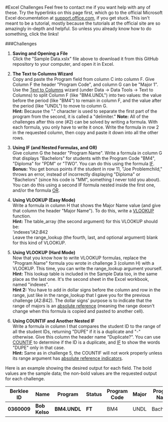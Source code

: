 #Excel Challenges
Feel free to contact me if you want help with any of these. Try the hyperlinks on this page first, which go to the official Microsoft Excel documentation at [support.office.com](https://support.office.com/en-us/excel), if you get stuck. This isn't meant to be a tutorial, mostly because the tutorials at the official site are so amazingly in-depth and helpful. So unless you already know how to do something, click the links!

###Challenges

1. **Saving and Opening a File**  
Click the "Sample Data.xslx" file above to download it from this GitHub repository to your computer, and open it in Excel.

2. **The Text to Columns Wizard**  
Copy and paste the Program field from column C into column F. Give Column F the header "Program Code", and column G can be "Major 1".   
Use the [Text to Columns](https://support.office.com/en-us/article/Split-names-by-using-the-Convert-Text-to-Columns-Wizard-2cd989db-2b1f-4d89-b17b-534250ff9905) wizard (under Data -> Data Tools -> Text to Columns) to split Column F (like "BM4.UNDL") into two values: the value before the period (like "BM4") to remain in column F, and the value after the period (like "UNDL") to move to column G.  
**Hint:** Because the "." character is used to separate the first part of the program from the second, it is called a "delimiter."
**Note:** All of the challenges after this one (#2) can be solved by writing a formula. With each formula, you only have to write it once. Write the formula in row 2 in the requested column, then copy and paste it down into all the other rows.

3. **Using IF (and Nested Formulas, and OR)**  
Give column G the header "Program Name". Write a formula in column G that displays "Bachelors" for students with the Program Code "BM4", "Diploma" for "PDM" or "TWO". You can do this using the formula [IF](https://support.office.com/en-us/article/IF-function-69AED7C9-4E8A-4755-A9BC-AA8BBFF73BE2).  
**Bonus:** You get bonus points if the student in row 11, "Joe Problemchild," throws an error, instead of incorrectly displaying "Diploma" or "Bachelors" (since his code is "MM", something I never told you about). You can do this using a second IF formula nested inside the first one, and/or the formula [OR](https://support.office.com/en-us/article/OR-function-7d17ad14-8700-4281-b308-00b131e22af0).

4. **Using VLOOKUP (Easy Mode)**  
Write a formula in column H that shows the Major Name value (and give that column the header "Major Name"). To do this, write a [VLOOKUP](https://support.office.com/en-us/article/VLOOKUP-function-0bbc8083-26fe-4963-8ab8-93a18ad188a1) function.  
**Hint:** The table_array (the second argument) for this VLOOKUP should be:  
    'indexes'!$A$2:$B$42  
Leave the range_lookup (the fourth, last, and optional argument) blank for this kind of VLOOKUP.

5. **Using VLOOKUP (Hard Mode)**  
Now that you know how to write VLOOKUP formulas, replace the "Program Name" formula you wrote in challenge 3 (column H) with a VLOOKUP. This time, you can write the range_lookup argument yourself.  
**Hint:** This lookup table is included in the Sample Data too, in the same place as the last one. It's the second sheet in the Excel workbook, named "indexes".  
**Hint 2:** You have to add in dollar signs before the column and row in the range, just like in the range_lookup that I gave you for the previous challenge ($A$2:$B$42). The dollar signs' purpose is to indicate that the range of majors is an [absolute reference](https://blogs.office.com/2011/08/17/making-sense-of-dollar-signs-in-excel/) (meaning the range doesn't change when this formula is copied and pasted to another cell).

6. **Using COUNTIF and Another Nested IF**  
Write a formula in column I that compares the student ID to the range of all the student IDs, returning "DUPE" if it is a duplicate and "-" otherwise. Give this column the header name "Duplicate?". You can use [COUNTIF](https://support.office.com/en-us/article/COUNTIF-function-e0de10c6-f885-4e71-abb4-1f464816df34) to determine if the ID is a duplicate, and [IF](https://support.office.com/en-us/article/IF-function-69AED7C9-4E8A-4755-A9BC-AA8BBFF73BE2) to show the words "DUPE" only in that case.  
**Hint:** Same as in challenge 5, the COUNTIF will not work properly unless its range argument has [absolute reference indicators](https://blogs.office.com/2011/08/17/making-sense-of-dollar-signs-in-excel/).

Here is an example showing the desired output for each field. The bold values are the sample data; the non-bold values are the requested output for each challenge.

Berklee ID | Name | Program | Status | Program Code | Major | Program Name | Major Name | Duplicate?
--- | --- | --- | --- | --- | --- | --- | --- | :---:
**0360009** | **Bob Kelso** | **BM4.UNDL** | **FT** | BM4 | UNDL | Bachelors | Undeclared | -
